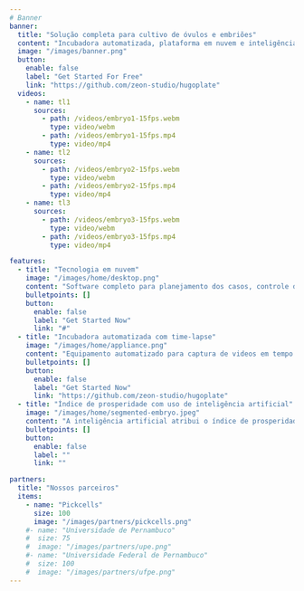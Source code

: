 ```yaml
---
# Banner
banner:
  title: "Solução completa para cultivo de óvulos e embriões"
  content: "Incubadora automatizada, plataforma em nuvem e inteligência artificial aliados para aumentar as chances de gravidez por fertilização in vitro."
  image: "/images/banner.png"
  button:
    enable: false
    label: "Get Started For Free"
    link: "https://github.com/zeon-studio/hugoplate"
  videos:
    - name: tl1
      sources:
        - path: /videos/embryo1-15fps.webm
          type: video/webm
        - path: /videos/embryo1-15fps.mp4
          type: video/mp4
    - name: tl2
      sources:
        - path: /videos/embryo2-15fps.webm
          type: video/webm
        - path: /videos/embryo2-15fps.mp4
          type: video/mp4
    - name: tl3
      sources:
        - path: /videos/embryo3-15fps.webm
          type: video/webm
        - path: /videos/embryo3-15fps.mp4
          type: video/mp4

features:
  - title: "Tecnologia em nuvem"
    image: "/images/home/desktop.png"
    content: "Software completo para planejamento dos casos, controle de parâmetros, histórico e visualização em tempo real dos embriões em cultivo."
    bulletpoints: []
    button:
      enable: false
      label: "Get Started Now"
      link: "#"
  - title: "Incubadora automatizada com time-lapse"
    image: "/images/home/appliance.png"
    content: "Equipamento automatizado para captura de videos em tempo real dos óvulos e embriões em cultivo. Monitore temperatura, humidade, pressão e distribuição dos gases C0<sub>2</sub> e O<sub>2</sub>"
    bulletpoints: []
    button:
      enable: false
      label: "Get Started Now"
      link: "https://github.com/zeon-studio/hugoplate"
  - title: "Índice de prosperidade com uso de inteligência artificial"
    image: "/images/home/segmented-embryo.jpeg"
    content: "A inteligência artificial atribui o índice de prosperidade, uma nota de qualidade aos embriões cultivados, baseada na morfologia e dados temporais durante todo o processo de forma dinâmica, altamente sensível e totalmente automatizada."
    bulletpoints: []
    button:
      enable: false
      label: ""
      link: ""

partners:
  title: "Nossos parceiros"
  items:
    - name: "Pickcells"
      size: 100
      image: "/images/partners/pickcells.png"
    #- name: "Universidade de Pernambuco"
    #  size: 75
    #  image: "/images/partners/upe.png"
    #- name: "Universidade Federal de Pernambuco"
    #  size: 100
    #  image: "/images/partners/ufpe.png"
---
```


